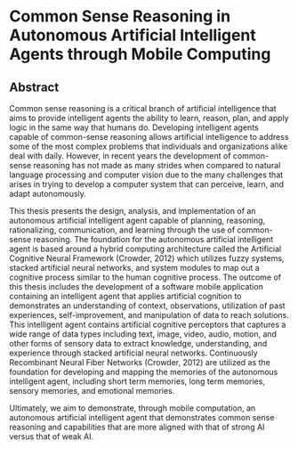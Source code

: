Common Sense Reasoning in Autonomous Artificial Intelligent Agents through Mobile Computing
==========================================

Abstract
--------

Common sense reasoning is a critical branch of artificial intelligence that aims to provide intelligent agents the ability to learn, reason, plan, and apply logic in the same way that humans do. Developing intelligent agents capable of common-sense reasoning allows artificial intelligence to address some of the most complex problems that individuals and organizations alike deal with daily. However, in recent years the development of common-sense reasoning has not made as many strides when compared to natural language processing and computer vision due to the many challenges that arises in trying to develop a computer system that can perceive, learn, and adapt autonomously.

This thesis presents the design, analysis, and implementation of an autonomous artificial intelligent agent capable of planning, reasoning, rationalizing, communication, and learning through the use of common-sense reasoning. The foundation for the autonomous artificial intelligent agent is based around a hybrid computing architecture called the Artificial Cognitive Neural Framework (Crowder, 2012) which utilizes fuzzy systems, stacked artificial neural networks, and system modules to map out a cognitive process similar to the human cognitive process.  The outcome of this thesis includes the development of a software mobile application containing an intelligent agent that applies artificial cognition to demonstrates an understanding of context, observations, utilization of past experiences, self-improvement, and manipulation of data to reach solutions. This intelligent agent contains artificial cognitive perceptors that captures a wide range of data types including text, image, video, audio, motion, and other forms of sensory data to extract knowledge, understanding, and experience through stacked artificial neural networks.  Continuously Recombinant Neural Fiber Networks (Crowder, 2012) are utilized as the foundation for developing and mapping the memories of the autonomous intelligent agent, including short term memories, long term memories, sensory memories, and emotional memories. 

Ultimately, we aim to demonstrate, through mobile computation, an autonomous artificial intelligent agent that demonstrates common sense reasoning and capabilities that are more aligned with that of strong AI versus that of weak AI. 

